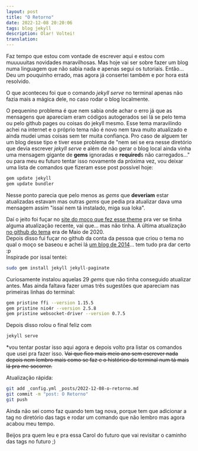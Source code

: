 ```yaml
---
layout: post
title: "O Retorno"
date: 2022-12-08 20:20:06
tags: blog jekyll 
description: Olar! Voltei!
translation:
---  
```


Faz tempo que estou com vontade de escrever aqui e estou com muuuuuitas novidades maravilhosas. Mas hoje vai ser sobre fazer um blog numa linguagem que não sabia nada e apenas segui os tutoriais. Então... Deu um pouquinho errado, mas agora já consertei também e por hora está resolvido.   

O que aconteceu foi que o comando _jekyll serve_ no terminal apenas não fazia mais a mágica dele, no caso rodar o blog localmente.   

O pequenino problema é que nem sabia onde achar o erro já que as mensagens que apareciam eram códigos autogerados sei lá se pelo tema ou pelo github pages ou coisas do jekyll mesmo. Esse tema maravilindo achei na internet e o próprio tema não é novo nem tava muito atualizado e ainda mudei umas coisas sem ter muita confiança. Pro caso de alguem ter um blog desse tipo e tiver esse problema de "nem sei se era nesse diretório que devia escrever _jekyll serve_ e além de não gerar o blog local ainda vinha uma mensagem gigante de **gems** ignoradas e **required**s não carregados..." ou para meu eu futuro tentar isso novamente da próxima vez, vou deixar uma lista de comandos que fizeram esse post possível hoje:   

```bash
gem update jekyll  
gem update bundler
```    

Nesse ponto parecia que pelo menos as _gems_ que **deveriam** estar atualizadas estavam mas outras _gems_ que pedia pra atualizar dava uma mensagem assim "issaí nem tá instalado, miga sua loka".  

Daí o jeito foi fuçar no [site do moço que fez esse theme](http://pavelmakhov.com/jekyll-clean-dark) pra ver se tinha alguma atualização recente, vai que... mas não tinha. A última atualização [no github do tema](https://github.com/streetturtle/jekyll-clean-dark) era de Maio de 2020.  
Depois disso fui fuçar no github da conta da pessoa que criou o tema no qual o moço se baseou e achei lá [um blog de 2014](https://scotte.github.io/jekyll-clean/)... tem tudo pra dar certo :p   
Inspirade por issaí tentei:   

```bash
sudo gem install jekyll jekyll-paginate
```    

Curiosamente instalou aquelas 29 _gems_ que não tinha conseguido atualizar antes. Mas ainda faltava fazer umas três sugestões que apareciam nas primeiras linhas do terminal:   

```bash
gem pristine ffi --version 1.15.5
gem pristine nio4r --version 2.5.8
gem pristine websocket-driver --version 0.7.5
```  

Depois disso rolou o final feliz com
```bash
jekyll serve
```    

*vou tentar postar isso aqui agora e depois volto pra listar os comandos que usei pra fazer isso. ~~Vai que fico mais meio ano sem escrever nada depois nem lembro mais como se faz e o histórico do terminal num tá mais lá pra me socorrer.~~

Atualização rápida:   

```bash
git add _config.yml _posts/2022-12-08-o-retorno.md
git commit -m "post: O Retorno"
git push
```    

Ainda não sei como faz quando tem tag nova, porque tem que adicionar a tag no diretório das tags e rodar um comando que não lembro mas agora acabou meu tempo.  

Beijos pra quem leu e pra essa Carol do futuro que vai revisitar o caminho das tags no futuro ;)
